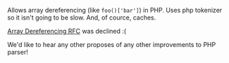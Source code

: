 Allows array dereferencing (like `foo()['bar']`) in PHP.
Uses php tokenizer so it isn't going to be slow. And, of cource, caches.

<a href='http://wiki.php.net/rfc/functionarraydereferencing'>Array Dereferencing RFC</a> was declined :(

We'd like to hear any other proposes of any other improvements to PHP parser!